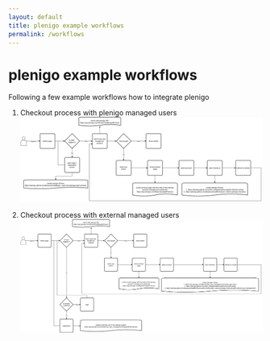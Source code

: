 ```yaml
---
layout: default
title: plenigo example workflows
permalink: /workflows
---
```


# plenigo example workflows

Following a few example workflows how to integrate plenigo

1. Checkout process with plenigo managed users
   ![checkout_internal_users](/assets/images/ci/plenigo-managed-checkout.png)

2. Checkout process with external managed users
   ![checkout_external_users](/assets/images/ci/external-user-checkout.png)